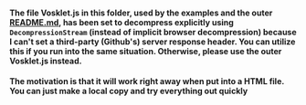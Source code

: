 #### The file Vosklet.js in this folder, used by the examples and the outer [README.md](../README.md), has been set to decompress explicitly using ```DecompressionStream``` (instead of implicit browser decompression) because I can't set a third-party (Github's) server response header. You can utilize this if you run into the same situation. Otherwise, please use the outer Vosklet.js instead. 

#### The motivation is that it will work right away when put into a HTML file. You can just make a local copy and try everything out quickly
